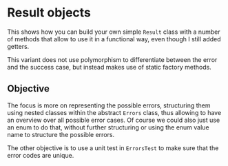 # Result objects
This shows how you can build your own simple `Result` class with a number of methods that allow to use it in a functional way, even though I still added getters.

This variant does not use polymorphism to differentiate between the error and the success case, but instead makes use of static factory methods. 

## Objective
The focus is more on representing the possible errors, structuring them using nested classes within the abstract `Errors` class, thus allowing to have an overview over all possible error cases. Of course we could also just use an enum to do that, without further structuring or using the enum value name to structure the possible errors.

The other objective is to use a unit test in `ErrorsTest` to make sure that the error codes are unique.
